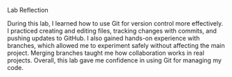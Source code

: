 Lab Reflection

During this lab, I learned how to use Git for version control more effectively. I practiced creating and editing files, tracking changes with commits, and pushing updates to GitHub. I also gained hands-on experience with branches, which allowed me to experiment safely without affecting the main project. Merging branches taught me how collaboration works in real projects. Overall, this lab gave me confidence in using Git for managing my code.
